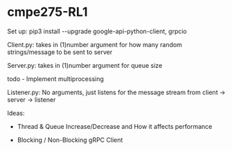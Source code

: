 # cmpe275-RL1

Set up:
pip3 install --upgrade google-api-python-client, grpcio

Client.py:
takes in (1)number argument for how many random strings/message to be sent to server

Server.py:
takes in (1)number argument for queue size

todo - Implement multiprocessing

Listener.py:
No arguments, just listens for the message stream from client -> server -> listener

Ideas:

- Thread & Queue Increase/Decrease and How it affects performance

- Blocking / Non-Blocking gRPC Client
